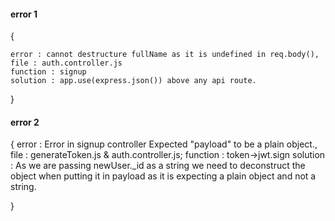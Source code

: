 #### error 1
{

    error : cannot destructure fullName as it is undefined in req.body(),
    file : auth.controller.js
    function : signup
    solution : app.use(express.json()) above any api route.

}
#### error 2
{
    error : Error in signup controller Expected "payload" to be a plain object.,
    file : generateToken.js & auth.controller.js;
    function : token->jwt.sign
    solution : As we are passing newUser._id as a string we need to deconstruct the object when putting it in payload as it is expecting a plain object and not a string. 

}
